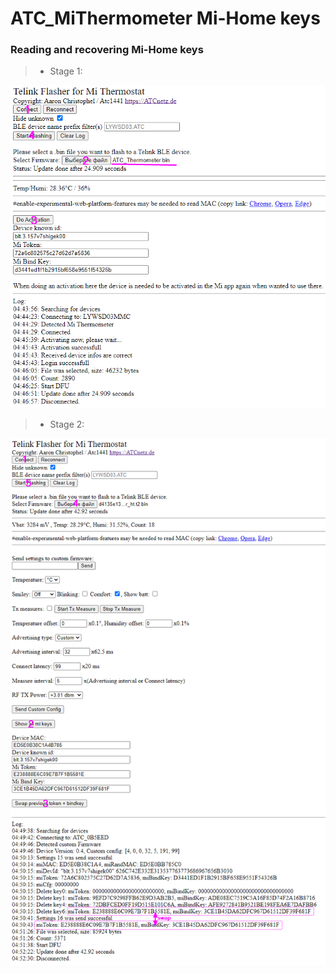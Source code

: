 # ATC_MiThermometer Mi-Home keys


### Reading and recovering Mi-Home keys

>* Stage 1:

![SCH](https://github.com/pvvx/ATC_MiThermometer/blob/master/img/KeysProgStage1.gif) 


>* Stage 2:

![SCH](https://github.com/pvvx/ATC_MiThermometer/blob/master/img/KeysProgStage2.gif) 
